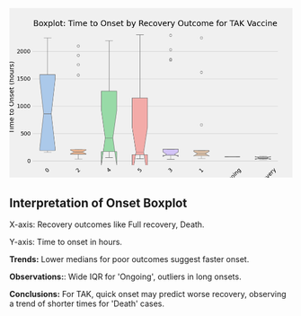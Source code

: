 
![Onset Boxplot](../plots/onset_boxplot.png)

## Interpretation of Onset Boxplot
X-axis: Recovery outcomes like Full recovery, Death.

Y-axis: Time to onset in hours.

**Trends:** Lower medians for poor outcomes suggest faster onset.

**Observations:**: Wide IQR for 'Ongoing', outliers in long onsets.

**Conclusions:** For TAK, quick onset may predict worse recovery, observing a trend of shorter times for 'Death' cases.
